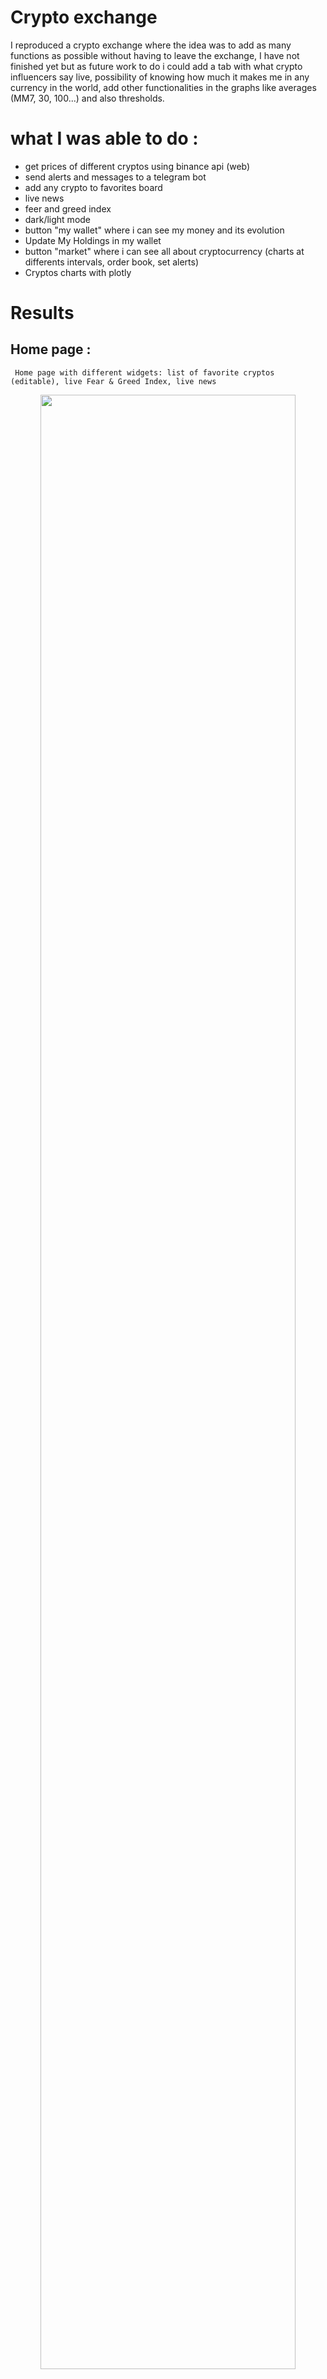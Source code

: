 # Crypto exchange
I reproduced a crypto exchange where the idea was to add as many functions as possible without having to leave the exchange, I have not finished yet but as future work to do i could add a tab with what crypto influencers say live, possibility of knowing how much it makes me in any currency in the world, add other functionalities in the graphs like averages (MM7, 30, 100...) and also thresholds.

# what I was able to do :
* get prices of different cryptos using binance api (web)
* send alerts and messages to a telegram bot
* add any crypto to favorites board
* live news
* feer and greed index
* dark/light mode
* button "my wallet" where i can see my money and its evolution
* Update My Holdings in my wallet
* button "market" where i can see all about cryptocurrency (charts at differents intervals, order book, set alerts)
* Cryptos charts with plotly
  
# Results
## Home page :
``` Home page with different widgets: list of favorite cryptos (editable), live Fear & Greed Index, live news```
<p align="center">
  <img align="center" width=90% src = "https://github.com/user-attachments/assets/b260ca90-b64d-4a0c-85e7-4ccdfa4e5d89"/>
</p>
<p align="center">
  <img align="center" width=90% src = "https://github.com/user-attachments/assets/669cf2ab-b32c-4c27-b6e1-934ec2516370"/>
</p>
<p align="center">
  
### Add TAO crypto :
<p align="center">
  <img align="center" width=90% src = "https://github.com/user-attachments/assets/962c9c09-28d4-4750-b952-32421aacf0bc"/>
</p>

### TAO on the list :
<p align="center">
  <img align="center" width=90% src = "https://github.com/user-attachments/assets/bafac000-752b-40dd-aff6-d075c947a1f6"/>
</p>

### Push the up button on TAO :
<p align="center">
  <img align="center" width=90% src = "https://github.com/user-attachments/assets/e0899374-501c-4e16-8aa3-d5bdf98eddac"/>
</p>

### Dark mode :
<p align="center">
  <img align="center" width=90% src = "https://github.com/user-attachments/assets/4de4e93c-48ad-47fa-9929-caf7f27e9a68"/>
</p>

## My Wallet :
``` My wallet with Total Wallet Value in USDT, Crypto breakdown repartition, Update My Holdings and Wallet History at different period```
<p align="center">
  <img align="center" width=90% src = "https://github.com/user-attachments/assets/443f3e10-6271-463c-a5a4-83d7c20a6ff4"/>
</p>
<p align="center">
  <img align="center" width=90% src = "https://github.com/user-attachments/assets/8ff99d55-38cc-48ce-9dcd-afd2c8e7a4f8"/>
</p>

## Market :
<p align="center">
  <img align="center" width=90% src = "https://github.com/user-attachments/assets/4c6709d0-5431-4551-87cb-4b88f440909d"/>
</p>

### Charts :
<p align="center">
  <img align="center" width=90% src = "https://github.com/user-attachments/assets/2f088069-b465-412c-9aa8-afaa869aa409"/>
</p>
<p align="center">
  <img align="center" width=90% src = "https://github.com/user-attachments/assets/73fd57be-0ee3-4f5c-b91d-6fd75dedda22"/>
</p>

### Alerts and Live Order book :
<p align="center">
  <img align="center" width=90% src = "https://github.com/user-attachments/assets/53f765f0-1cbc-48aa-adc3-9c277eee7816"/>
</p>



